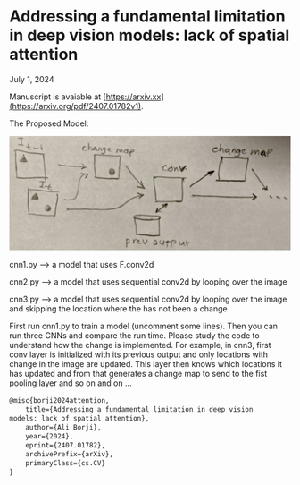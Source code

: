 Addressing a fundamental limitation in deep vision models: lack of spatial attention
=====================
July 1, 2024


Manuscript is avaiable at [https://arxiv.xx](https://arxiv.org/pdf/2407.01782v1).


The Proposed Model: 

![model](https://github.com/aliborji/spatial_attention/blob/main/model.png) 





cnn1.py --> a model that uses F.conv2d 

cnn2.py --> a model that uses sequential conv2d by looping over the image

cnn3.py --> a model that uses sequential conv2d by looping over the image and skipping the location where the has not been a change

First run cnn1.py to train a model (uncomment some lines). Then you can run three CNNs and compare the run time. 
Please study the code to understand how the change is implemented. For example, in cnn3, first conv layer is initialized 
with its previous output and only locations with change in the image are updated. This layer then knows which locations it has updated 
and from that generates a change map to send to the fist pooling layer and so on and on ...

```
@misc{borji2024attention,
    title={Addressing a fundamental limitation in deep vision
models: lack of spatial attention},
    author={Ali Borji},
    year={2024},
    eprint={2407.01782},
    archivePrefix={arXiv},
    primaryClass={cs.CV}
}
```
